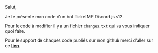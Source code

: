 Salut,

Je te présente mon code d'un bot TicketMP Discord.js v12.

Pour le code à modifier il y a un fichier `changes.txt` qui va vous indiquer quoi faire.

Pour le support de chaques code publiés sur mon github merci d'aller sur ce [**lien**](https://discord.gg/Vpmee3fcAt).
